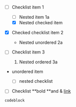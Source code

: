 - [ ] Checklist item 1

    - [ ] Nested item 1a
    - [x] Nested checked item

- [x] Checked checklist item 2

    - Nested unordered 2a

- [ ] Checklist item 3

    1. Nested ordered 3a

- unordered item

    - [ ] nested checklist

- [ ] Checklist **bold **and & [link](https://example.com/?a=1&b=2)

```
codeblock
```

